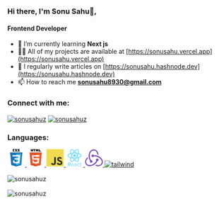 ### Hi there, I'm Sonu Sahu👦,
<h4>Frontend Developer</h4>

- 🌱 I’m currently learning **Next js**
- 👨‍💻 All of my projects are available at [https://sonusahu.vercel.app](https://sonusahu.vercel.app)
- 📝 I regularly write articles on [https://sonusahu.hashnode.dev](https://sonusahu.hashnode.dev)
- 📫 How to reach me **sonusahu8930@gmail.com**

<h3 align="left">Connect with me:</h3>
<p align="left">
<a href="https://linkedin.com/in/sonusahuz" target="blank"><img align="center" src="https://raw.githubusercontent.com/rahuldkjain/github-profile-readme-generator/master/src/images/icons/Social/linked-in-alt.svg" alt="sonusahuz" height="30" width="40" /></a>
<a href="https://instagram.com/sonusahuz" target="blank"><img align="center" src="https://raw.githubusercontent.com/rahuldkjain/github-profile-readme-generator/master/src/images/icons/Social/instagram.svg" alt="sonusahuz" height="30" width="40" /></a>
</p>

<h3 align="left">Languages:</h3>

<p align="left"> <a href="https://www.w3schools.com/css/" target="_blank" rel="noreferrer"> <img src="https://raw.githubusercontent.com/devicons/devicon/master/icons/css3/css3-original-wordmark.svg" alt="css3" width="40" height="40"/> </a> <a href="https://www.w3.org/html/" target="_blank" rel="noreferrer"> <img src="https://raw.githubusercontent.com/devicons/devicon/master/icons/html5/html5-original-wordmark.svg" alt="html5" width="40" height="40"/> </a> <a href="https://developer.mozilla.org/en-US/docs/Web/JavaScript" target="_blank" rel="noreferrer"> <img src="https://raw.githubusercontent.com/devicons/devicon/master/icons/javascript/javascript-original.svg" alt="javascript" width="40" height="40"/> </a> <a href="https://reactjs.org/" target="_blank" rel="noreferrer"> <img src="https://raw.githubusercontent.com/devicons/devicon/master/icons/react/react-original-wordmark.svg" alt="react" width="40" height="40"/> </a> <a href="https://redux.js.org" target="_blank" rel="noreferrer"> <img src="https://raw.githubusercontent.com/devicons/devicon/master/icons/redux/redux-original.svg" alt="redux" width="40" height="40"/> </a> <a href="https://tailwindcss.com/" target="_blank" rel="noreferrer"> <img src="https://www.vectorlogo.zone/logos/tailwindcss/tailwindcss-icon.svg" alt="tailwind" width="40" height="40"/> </a>  </p>

<p><img align="center" src="https://github-readme-stats.vercel.app/api/top-langs?username=sonusahuz&show_icons=true&locale=en&layout=compact" alt="sonusahuz" /></p>

<p><img align="center" src="https://github-readme-streak-stats.herokuapp.com/?user=sonusahuz&" alt="sonusahuz" /></p>
